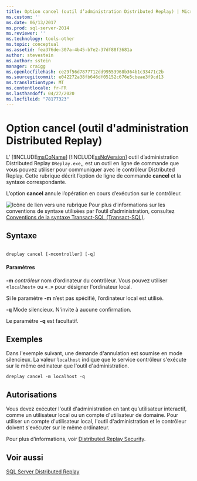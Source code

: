 ```yaml
---
title: Option cancel (outil d’administration Distributed Replay) | Microsoft Docs
ms.custom: ''
ms.date: 06/13/2017
ms.prod: sql-server-2014
ms.reviewer: ''
ms.technology: tools-other
ms.topic: conceptual
ms.assetid: fea376de-307a-4b45-b7e2-37df88f3681a
author: stevestein
ms.author: sstein
manager: craigg
ms.openlocfilehash: ce29f56d7877712dd99553968b364b1c33471c2b
ms.sourcegitcommit: e042272a38fb646df05152c676e5cbeae3f9cd13
ms.translationtype: MT
ms.contentlocale: fr-FR
ms.lasthandoff: 04/27/2020
ms.locfileid: "78177323"
---
```

# <a name="cancel-option-distributed-replay-administration-tool"></a>Option cancel (outil d'administration Distributed Replay)
  L' [!INCLUDE[msCoName](../../includes/msconame-md.md)] [!INCLUDE[ssNoVersion](../../includes/ssnoversion-md.md)] outil d’administration Distributed Replay `DReplay.exe`,, est un outil en ligne de commande que vous pouvez utiliser pour communiquer avec le contrôleur Distributed Replay. Cette rubrique décrit l’option de ligne de commande **cancel** et la syntaxe correspondante.

 L’option **cancel** annule l’opération en cours d’exécution sur le contrôleur.

 ![Icône de lien vers une rubrique](../../database-engine/media/topic-link.gif "Icône du lien de rubrique") Pour plus d’informations sur les conventions de syntaxe utilisées par l’outil d’administration, consultez [Conventions de la syntaxe Transact-SQL &#40;Transact-SQL&#41;](/sql/t-sql/language-elements/transact-sql-syntax-conventions-transact-sql).

## <a name="syntax"></a>Syntaxe

```

dreplay cancel [-mcontroller] [-q] 
```

#### <a name="parameters"></a>Paramètres
 **-m** *contrôleur* nom d’ordinateur du contrôleur. Vous pouvez utiliser «`localhost`» ou «`.`» pour désigner l'ordinateur local.

 Si le paramètre **-m** n’est pas spécifié, l’ordinateur local est utilisé.

 **-q** Mode silencieux. N'invite à aucune confirmation.

 Le paramètre **-q** est facultatif.

## <a name="examples"></a>Exemples
 Dans l'exemple suivant, une demande d'annulation est soumise en mode silencieux. La valeur `localhost` indique que le service contrôleur s'exécute sur le même ordinateur que l'outil d'administration.

```
dreplay cancel -m localhost -q
```

## <a name="permissions"></a>Autorisations
 Vous devez exécuter l'outil d'administration en tant qu'utilisateur interactif, comme un utilisateur local ou un compte d'utilisateur de domaine. Pour utiliser un compte d'utilisateur local, l'outil d'administration et le contrôleur doivent s'exécuter sur le même ordinateur.

 Pour plus d’informations, voir [Distributed Replay Security](distributed-replay-security.md).

## <a name="see-also"></a>Voir aussi
 [SQL Server Distributed Replay](sql-server-distributed-replay.md)


